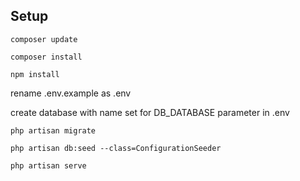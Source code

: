
## Setup

`composer update`

`composer install`

`npm install`

rename .env.example as .env

create database with name set for DB_DATABASE parameter in .env

`php artisan migrate`

`php artisan db:seed --class=ConfigurationSeeder`

`php artisan serve`
